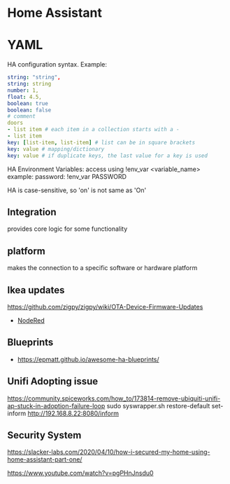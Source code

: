 # Home Assistant

# YAML
HA configuration syntax.
Example:
```yaml
string: "string",
string: string
number: 1,
float: 4.5,
boolean: true
boolean: false
# comment
doors
- list item # each item in a collection starts with a -
- list item
key: [list-item, list-item] # list can be in square brackets
key: value # mapping/dictionary
key: value # if duplicate keys, the last value for a key is used
```

HA Environment Variables: access using !env_var <variable_name>
example:
password: !env_var PASSWORD

HA is case-sensitive, so 'on' is not same as 'On'


## Integration
provides core logic for some functionality


## platform
makes the connection to a specific software or hardware platform


## Ikea updates
https://github.com/zigpy/zigpy/wiki/OTA-Device-Firmware-Updates

- [NodeRed](NodeRed.md)


## Blueprints
- https://epmatt.github.io/awesome-ha-blueprints/



## Unifi Adopting issue
https://community.spiceworks.com/how_to/173814-remove-ubiquiti-unifi-ap-stuck-in-adoption-failure-loop
sudo syswrapper.sh restore-default
set-inform http://192.168.8.22:8080/inform



## Security System
https://slacker-labs.com/2020/04/10/how-i-secured-my-home-using-home-assistant-part-one/

https://www.youtube.com/watch?v=pgPHnJnsdu0
